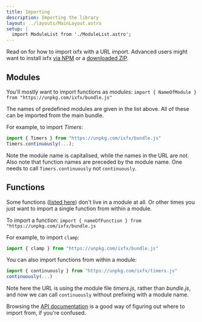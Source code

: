 ```yaml
---
title: Importing
description: Importing the library
layout: ../layouts/MainLayout.astro
setup: |
  import ModuleList from './ModuleList.astro';
---
```

<!-- 
<ModuleList /> -->

Read on for how to import ixfx with a URL import. Advanced users might want to install ixfx [via NPM](./import-npm) or a [downloaded ZIP](./import-zip).

## Modules

You'll mostly want to import functions as _modules_: `import { NameOfModule } from "https://unpkg.com/ixfx/bundle.js"`

The names of predefined modules are given in the list above. All of these can be imported from the main bundle.

For example, to import _Timers_:

```js
import { Timers } from "https://unpkg.com/ixfx/bundle.js"
Timers.continuously(...);
```

Note the module name is capitalised, while the names in the URL are not. Also note that function names are preceded by the module name. One needs to call `Timers.continuously` not `continuously`.

## Functions

Some functions ([listed here](https://clinth.github.io/ixfx/modules.html)) don't live in a module at all. Or other times you just want to import a single function from within a module.

To import a function: `import { nameOfFunction } from "https://unpkg.com/ixfx/bundle.js`

For example, to import `clamp`:

```js
import { clamp } from "https://unpkg.com/ixfx/bundle.js"
```

You can also import functions from within a module:

```js
import { continuously } from "https://unpkg.com/ixfx/timers.js"
continuously(...)
```

Note here the URL is using the module file _timers.js_, rather than _bundle.js_, and now we can call `continuously` without prefixing with a module name.

Browsing the [API documentation](https://clinth.github.io/ixfx/modules.html) is a good way of figuring out where to import from, if you're confused.
